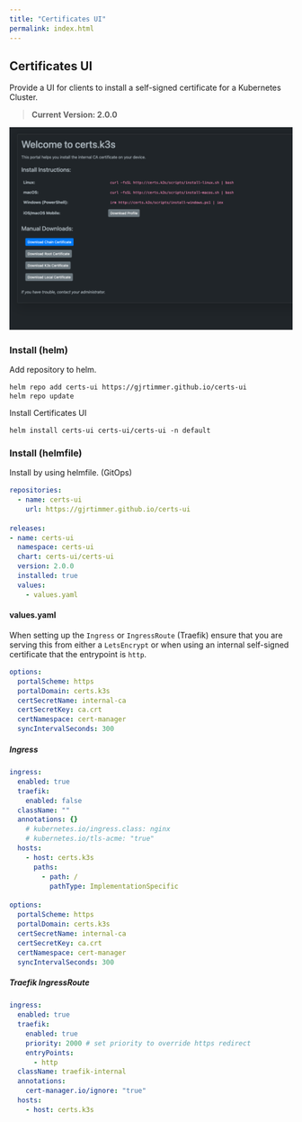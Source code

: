 ```yaml
---
title: "Certificates UI"
permalink: index.html
---
```


## Certificates UI

Provide a UI for clients to install a self-signed certificate for a Kubernetes Cluster.

> **Current Version: 2.0.0**

![alt Screenshot](./images/screenshot.png "Screenshot")

### Install (helm)

Add repository to helm.

```shell
helm repo add certs-ui https://gjrtimmer.github.io/certs-ui
helm repo update
```

Install Certificates UI

```shell
helm install certs-ui certs-ui/certs-ui -n default
```

### Install (helmfile)

Install by using helmfile. (GitOps)

```yaml
repositories:
  - name: certs-ui
    url: https://gjrtimmer.github.io/certs-ui

releases:
- name: certs-ui
  namespace: certs-ui
  chart: certs-ui/certs-ui
  version: 2.0.0
  installed: true
  values:
    - values.yaml
```

#### values.yaml

When setting up the `Ingress` or `IngressRoute` (Traefik) ensure that you are serving this from either a `LetsEncrypt` or when using an internal self-signed certificate that the entrypoint is `http`.

```yaml
options:
  portalScheme: https
  portalDomain: certs.k3s
  certSecretName: internal-ca
  certSecretKey: ca.crt
  certNamespace: cert-manager
  syncIntervalSeconds: 300
```

##### Ingress

```yaml
ingress:
  enabled: true
  traefik:
    enabled: false
  className: ""
  annotations: {}
    # kubernetes.io/ingress.class: nginx
    # kubernetes.io/tls-acme: "true"
  hosts:
    - host: certs.k3s
      paths:
        - path: /
          pathType: ImplementationSpecific

options:
  portalScheme: https
  portalDomain: certs.k3s
  certSecretName: internal-ca
  certSecretKey: ca.crt
  certNamespace: cert-manager
  syncIntervalSeconds: 300
```

##### Traefik IngressRoute

```yaml
ingress:
  enabled: true
  traefik:
    enabled: true
    priority: 2000 # set priority to override https redirect
    entryPoints:
      - http
  className: traefik-internal
  annotations:
    cert-manager.io/ignore: "true"
  hosts:
    - host: certs.k3s
```
